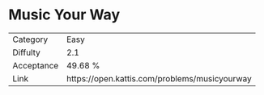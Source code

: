 # Music Your Way

<table>
    <tr>
        <td>Category</td>
        <td>Easy</td>
    </tr>
    <tr>
        <td>Diffulty</td>
        <td>2.1</td>
    </tr>
    <tr>
        <td>Acceptance</td>
        <td>49.68 %</td>
    </tr>
    <tr>
        <td>Link</td>
        <td>https://open.kattis.com/problems/musicyourway</td>
    </tr>
</table>